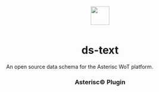 <div align="center">
  <a href="https://asterisc.io" target="_blank" >
    <img height="50" src="src/assets/icon.svg" style="margin: 12px 0px">
  </a>

  <h1>ds-text</h1>
</div>

An open source data schema for the Asterisc WoT platform.

<div align="center">
  <h3>Asterisc© Plugin</h3>
</div>

